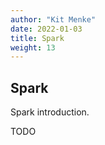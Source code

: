 ```yaml
---
author: "Kit Menke"
date: 2022-01-03
title: Spark
weight: 13
---
```



## Spark

Spark introduction.

TODO
